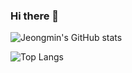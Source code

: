 ### Hi there 👋

<!--
**jeongmin521/jeongmin521** is a ✨ _special_ ✨ repository because its `README.md` (this file) appears on your GitHub profile.

Here are some ideas to get you started:

- 🔭 I’m currently working on ...
- 🌱 I’m currently learning ...
- 👯 I’m looking to collaborate on ...
- 🤔 I’m looking for help with ...
- 💬 Ask me about ...
- 📫 How to reach me: ...
- 😄 Pronouns: ...
- ⚡ Fun fact: ...
-->


![Jeongmin's GitHub stats](https://github-readme-stats.vercel.app/api?username=jeongmin521&show_icons=true&theme=radical)


![Top Langs](https://github-readme-stats.vercel.app/api/top-langs/?username=jeongmin521&layout=compact)
